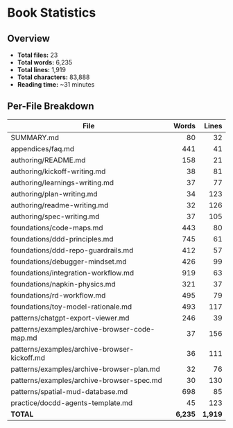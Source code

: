 # Book Statistics

## Overview

- **Total files:** 23
- **Total words:** 6,235
- **Total lines:** 1,919
- **Total characters:** 83,888
- **Reading time:** ~31 minutes

## Per-File Breakdown

| File | Words | Lines |
|------|------:|------:|
| SUMMARY.md | 80 | 32 |
| appendices/faq.md | 441 | 41 |
| authoring/README.md | 158 | 21 |
| authoring/kickoff-writing.md | 38 | 81 |
| authoring/learnings-writing.md | 37 | 77 |
| authoring/plan-writing.md | 34 | 123 |
| authoring/readme-writing.md | 32 | 126 |
| authoring/spec-writing.md | 37 | 105 |
| foundations/code-maps.md | 443 | 80 |
| foundations/ddd-principles.md | 745 | 61 |
| foundations/ddd-repo-guardrails.md | 412 | 57 |
| foundations/debugger-mindset.md | 426 | 99 |
| foundations/integration-workflow.md | 919 | 63 |
| foundations/napkin-physics.md | 321 | 37 |
| foundations/rd-workflow.md | 495 | 79 |
| foundations/toy-model-rationale.md | 493 | 117 |
| patterns/chatgpt-export-viewer.md | 246 | 39 |
| patterns/examples/archive-browser-code-map.md | 37 | 156 |
| patterns/examples/archive-browser-kickoff.md | 36 | 111 |
| patterns/examples/archive-browser-plan.md | 32 | 76 |
| patterns/examples/archive-browser-spec.md | 30 | 130 |
| patterns/spatial-mud-database.md | 698 | 85 |
| practice/docdd-agents-template.md | 45 | 123 |
| **TOTAL** | **6,235** | **1,919** |
